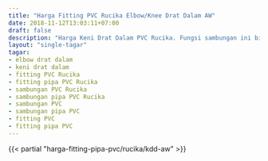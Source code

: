 ```yaml
---
title: "Harga Fitting PVC Rucika Elbow/Knee Drat Dalam AW"
date: 2018-11-12T13:03:11+07:00
draft: false
description: "Harga Keni Drat Dalam PVC Rucika. Fungsi sambungan ini biasanya untuk kran air dengan jalur pipa tegak lurus."
layout: "single-tagar"
tagar:
- elbow drat dalam
- keni drat dalam
- fitting PVC Rucika
- fitting pipa PVC Rucika
- sambungan PVC Rucika
- sambungan pipa PVC Rucika
- sambungan PVC
- sambungan pipa PVC
- fitting PVC
- fitting pipa PVC
---
```


{{< partial "harga-fitting-pipa-pvc/rucika/kdd-aw" >}}